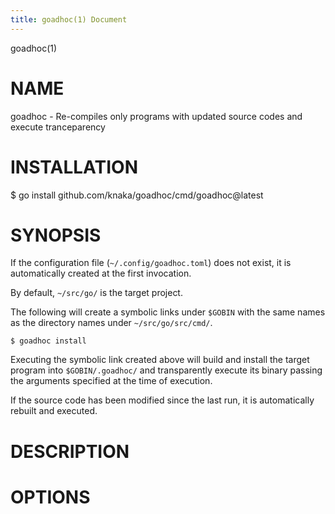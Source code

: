 ```yaml
---
title: goadhoc(1) Document
---
```


goadhoc(1)

# NAME

<!--
goadhoc - ソースに変更があった Go プログラムだけを再コンパイルして実行するプログラム
-->

goadhoc - Re-compiles only programs with updated source codes and execute tranceparency


# INSTALLATION

  $ go install github.com/knaka/goadhoc/cmd/goadhoc@latest

# SYNOPSIS

<!-- 
設定ファイル（ `~/.config/goadhoc.toml` ）が存在しなければ、初回実行時に自動的に作成する。
-->

If the configuration file (`~/.config/goadhoc.toml`) does not exist, it is automatically created at the first invocation. 

<!-- 
デフォルトでは、 `~/src/go/` が対象プロジェクトになっている。
-->

By default, `~/src/go/` is the target project.

<!-- 
以下を実行すると、 `~/src/go/src/cmd/` 以下のディレクトリ名と同名のシンボリックリンクを `$GOBIN` 以下に作成する。
-->

The following will create a symbolic links under `$GOBIN` with the same names as the directory names under `~/src/go/src/cmd/`.

```
$ goadhoc install
```

<!--
上記で作成されたシンボリックリンクを実行すると、対象のプログラムをビルドして `$GOBIN/.goadhoc/` 以下にインストールし、実行の際に指定された引数を渡してそのバイナリを透過的に実行する。
-->

Executing the symbolic link created above will build and install the target program into `$GOBIN/.goadhoc/` and transparently execute its binary passing the arguments specified at the time of execution.

<!-- 
前回実行時以降にソースが修正されていた場合は、自動的に再ビルドして実行する。
-->

If the source code has been modified since the last run, it is automatically rebuilt and executed.

# DESCRIPTION

# OPTIONS
